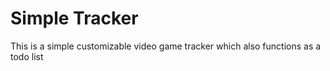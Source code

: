 Simple Tracker
==============
This is a simple customizable video game tracker which also functions as a todo list